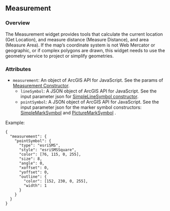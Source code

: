 ## Measurement ##
### Overview ###
The Measurement widget provides tools that calculate the current location (Get Location), and measure distance (Measure Distance), and area (Measure Area). If the map’s coordinate system is not Web Mercator or geographic, or if complex polygons are drawn, this widget needs to use the geometry service to project or simplify geometries.

### Attributes ###
* `measurement`: An object of ArcGIS API for JavaScript. See the params of [Measurement Constructor](https://developers.arcgis.com/en/javascript/jsapi/measurement-amd.html#measurement1).
    - `lineSymbol`: A JSON object of ArcGIS API for JavaScript. See the input parameter json for  [SimpleLineSymbol constructor](https://developers.arcgis.com/en/javascript/jsapi/simplelinesymbol-amd.html#simplelinesymbol3).
    - `pointSymbol`: A JSON object of ArcGIS API for JavaScript. See the input parameter json for the marker symbol constructors: 
  [SimpleMarkSymbol](https://developers.arcgis.com/en/javascript/jsapi/simplemarkersymbol-amd.html#simplemarkersymbol3) and 
  [PictureMarkSymbol](https://developers.arcgis.com/en/javascript/jsapi/picturemarkersymbol-amd.html#picturemarkersymbol2) .

Example:
```
{
  "measurement": {
    "pointSymbol": {
      "type": "esriSMS",
      "style": "esriSMSSquare",
      "color": [76, 115, 0, 255],
      "size": 8,
      "angle": 0,
      "xoffset": 0,
      "yoffset": 0,
      "outline": {
        "color": [152, 230, 0, 255],
        "width": 1
      }
    }
  }
}
```

